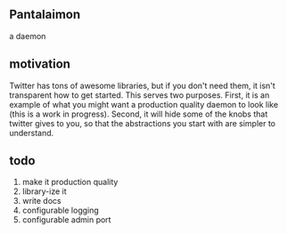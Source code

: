 ## Pantalaimon
a daemon

## motivation
Twitter has tons of awesome libraries, but if you don't need them, it isn't transparent how
to get started.  This serves two purposes.  First, it is an example of what you might want
a production quality daemon to look like (this is a work in progress).  Second, it will hide
some of the knobs that twitter gives to you, so that the abstractions you start with are
simpler to understand.

## todo
1. make it production quality
2. library-ize it
3. write docs
4. configurable logging
5. configurable admin port
